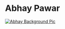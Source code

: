 
# Abhay Pawar
[![Abhay Background Pic](https://twitter.com/asdpawar/header_photo "Abhay Background Pic")](https://twitter.com/asdpawar/header_photo "Abhay Background Pic")
<!--
**abhaypawar/abhaypawar** is a ✨ _special_ ✨ repository because its `README.md` (this file) appears on your GitHub profile.

Here are some ideas to get you started:

- 🔭 I’m currently working on ...
- 🌱 I’m currently learning ...
- 👯 I’m looking to collaborate on ...
- 🤔 I’m looking for help with ...
- 💬 Ask me about ...
- 📫 How to reach me: ...
- 😄 Pronouns: ...
- ⚡ Fun fact: ...
-->
